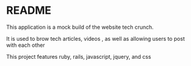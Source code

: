 # README

This application is a mock build of the website tech crunch.

It is used to brow tech articles, videos , as well as allowing users to post with each other

This project features ruby, rails, javascript, jquery, and css
